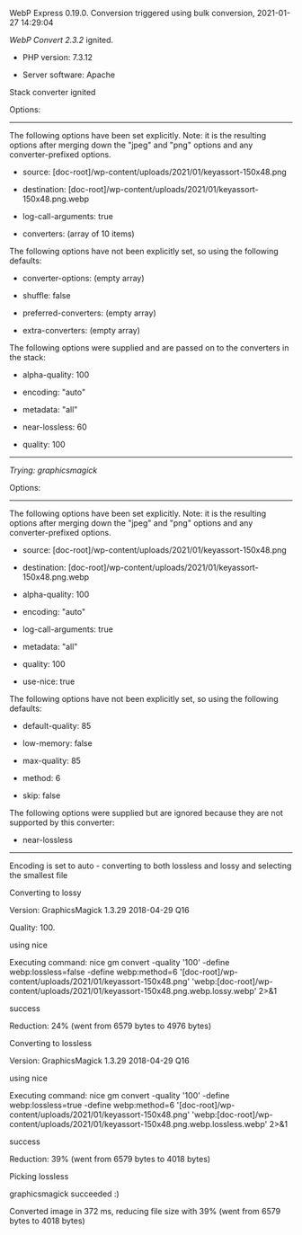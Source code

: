 WebP Express 0.19.0. Conversion triggered using bulk conversion, 2021-01-27 14:29:04

*WebP Convert 2.3.2*  ignited.
- PHP version: 7.3.12
- Server software: Apache

Stack converter ignited

Options:
------------
The following options have been set explicitly. Note: it is the resulting options after merging down the "jpeg" and "png" options and any converter-prefixed options.
- source: [doc-root]/wp-content/uploads/2021/01/keyassort-150x48.png
- destination: [doc-root]/wp-content/uploads/2021/01/keyassort-150x48.png.webp
- log-call-arguments: true
- converters: (array of 10 items)

The following options have not been explicitly set, so using the following defaults:
- converter-options: (empty array)
- shuffle: false
- preferred-converters: (empty array)
- extra-converters: (empty array)

The following options were supplied and are passed on to the converters in the stack:
- alpha-quality: 100
- encoding: "auto"
- metadata: "all"
- near-lossless: 60
- quality: 100
------------


*Trying: graphicsmagick* 

Options:
------------
The following options have been set explicitly. Note: it is the resulting options after merging down the "jpeg" and "png" options and any converter-prefixed options.
- source: [doc-root]/wp-content/uploads/2021/01/keyassort-150x48.png
- destination: [doc-root]/wp-content/uploads/2021/01/keyassort-150x48.png.webp
- alpha-quality: 100
- encoding: "auto"
- log-call-arguments: true
- metadata: "all"
- quality: 100
- use-nice: true

The following options have not been explicitly set, so using the following defaults:
- default-quality: 85
- low-memory: false
- max-quality: 85
- method: 6
- skip: false

The following options were supplied but are ignored because they are not supported by this converter:
- near-lossless
------------

Encoding is set to auto - converting to both lossless and lossy and selecting the smallest file

Converting to lossy
Version: GraphicsMagick 1.3.29 2018-04-29 Q16 
Quality: 100. 
using nice
Executing command: nice gm convert -quality '100' -define webp:lossless=false -define webp:method=6 '[doc-root]/wp-content/uploads/2021/01/keyassort-150x48.png' 'webp:[doc-root]/wp-content/uploads/2021/01/keyassort-150x48.png.webp.lossy.webp' 2>&1
success
Reduction: 24% (went from 6579 bytes to 4976 bytes)

Converting to lossless
Version: GraphicsMagick 1.3.29 2018-04-29 Q16 
using nice
Executing command: nice gm convert -quality '100' -define webp:lossless=true -define webp:method=6 '[doc-root]/wp-content/uploads/2021/01/keyassort-150x48.png' 'webp:[doc-root]/wp-content/uploads/2021/01/keyassort-150x48.png.webp.lossless.webp' 2>&1
success
Reduction: 39% (went from 6579 bytes to 4018 bytes)

Picking lossless
graphicsmagick succeeded :)

Converted image in 372 ms, reducing file size with 39% (went from 6579 bytes to 4018 bytes)
